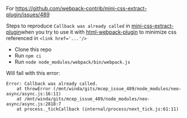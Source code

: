For https://github.com/webpack-contrib/mini-css-extract-plugin/issues/489

Steps to reproduce `Callback was already called` in 
[mini-css-extract-plugin](https://github.com/webpack-contrib/mini-css-extract-plugin)when you try to use it with 
[html-webpack-plugin](https://github.com/jantimon/html-webpack-plugin) to minimize css referenced in `<link href='...'/>`  

- Clone this repo
- Run `npm ci`
- Run `node node_modules/webpack/bin/webpack.js`

Will fail with this error:
```$
Error: Callback was already called.
    at throwError (/mnt/winda/gits/mcep_issue_489/node_modules/neo-async/async.js:16:11)
    at /mnt/winda/gits/mcep_issue_489/node_modules/neo-async/async.js:2818:7
    at process._tickCallback (internal/process/next_tick.js:61:11)
```
